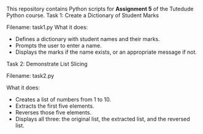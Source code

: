 This repository contains Python scripts for **Assignment 5** of the Tutedude Python course.
Task 1: Create a Dictionary of Student Marks

Filename: task1.py
What it does:
- Defines a dictionary with student names and their marks.
- Prompts the user to enter a name.
- Displays the marks if the name exists, or an appropriate message if not.

Task 2: Demonstrate List Slicing

Filename: task2.py

What it does:
- Creates a list of numbers from 1 to 10.
- Extracts the first five elements.
- Reverses those five elements.
- Displays all three: the original list, the extracted list, and the reversed list.
